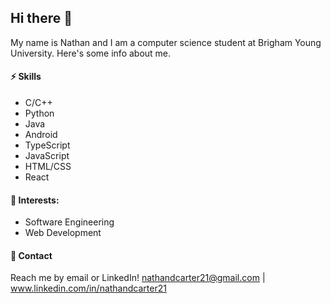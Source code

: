 ## Hi there 👋

My name is Nathan and I am a computer science student at Brigham Young University. Here's some info about me.

#### ⚡ Skills

* C/C++
* Python
* Java
* Android
* TypeScript
* JavaScript
* HTML/CSS
* React

#### 🌱 Interests:

* Software Engineering
* Web Development

#### 💬 Contact

Reach me by email or LinkedIn! nathandcarter21@gmail.com | www.linkedin.com/in/nathandcarter21
